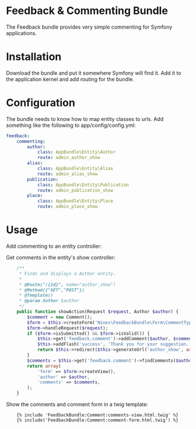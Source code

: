 Feedback & Commenting Bundle
============================

The Feedback bundle provides very simple commenting for Symfony 
applications.

Installation
============

Download the bundle and put it somewhere Symfony will find it. Add it
to the application kernel and add routing for the bundle.

Configuration
=============

The bundle needs to know how to map entity classes to urls. Add something
like the following to app/config/config.yml:

```yaml
feedback:
    commenting:
        author:
            class: AppBundle\Entity\Author
            route: admin_author_show
        alias:
            class: AppBundle\Entity\Alias
            route: admin_alias_show
        publication:
            class: AppBundle\Entity\Publication
            route: admin_publication_show
        place:
            class: AppBundle\Entity\Place
            route: admin_place_show
```

Usage
=====

Add commenting to an entity controller:

Get comments in the entity's show controller:

```php
    /**
     * Finds and displays a Author entity.
     *
     * @Route("/{id}", name="author_show")
     * @Method({"GET","POST"})
     * @Template()
     * @param Author $author
     */
    public function showAction(Request $request, Author $author) {
        $comment = new Comment();
        $form = $this->createForm('Nines\FeedbackBundle\Form\CommentType', $comment);
        $form->handleRequest($request);
        if ($form->isSubmitted() && $form->isValid()) {
            $this->get('feedback.comment')->addComment($author, $comment);
            $this->addFlash('success', 'Thank you for your suggestion.');
            return $this->redirect($this->generateUrl('author_show', array('id' => $author->getId())));
        }
        $comments = $this->get('feedback.comment')->findComments($author);
        return array(
            'form' => $form->createView(),
            'author' => $author,
			'comments' => $comments,
        );
    }
```

Show the comments and comment form in a twig template:

```twig
    {% include 'FeedbackBundle:Comment:comments-view.html.twig' %}                            
    {% include('FeedbackBundle:Comment:comment-form.html.twig') %}
```
